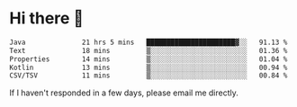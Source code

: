 # Hi there 👋
<!--START_SECTION:waka-->

```txt
Java              21 hrs 5 mins   ██████████████████████▓░░   91.13 %
Text              18 mins         ▒░░░░░░░░░░░░░░░░░░░░░░░░   01.36 %
Properties        14 mins         ▒░░░░░░░░░░░░░░░░░░░░░░░░   01.04 %
Kotlin            13 mins         ▒░░░░░░░░░░░░░░░░░░░░░░░░   00.94 %
CSV/TSV           11 mins         ▒░░░░░░░░░░░░░░░░░░░░░░░░   00.84 %
```

<!--END_SECTION:waka-->

If I haven't responded in a few days, please email me directly. 
